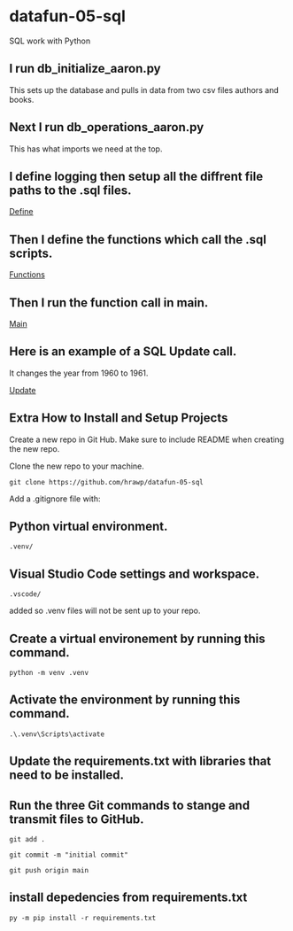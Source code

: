 


# datafun-05-sql
SQL work with Python

## I run db_initialize_aaron.py 
This sets up the database and pulls in data from two csv files authors and books.

## Next I run db_operations_aaron.py

This has what imports we need at the top.

## I define logging then setup all the diffrent file paths to the .sql files.

[Define](Define1.JPG)

## Then I define the functions which call the .sql scripts.

[Functions](Functions2.JPG)

## Then I run the function call in main.

[Main](Main3.JPG)

##  Here is an example of a SQL Update call.
It changes the year from 1960 to 1961.

[Update](Update4.JPG)

## Extra How to Install and Setup Projects

Create a new repo in Git Hub.  Make sure to include README when creating the new repo.

Clone the new repo to your machine.
```
git clone https://github.com/hrawp/datafun-05-sql
```

Add a .gitignore file with:
## Python virtual environment.
```
.venv/
```

## Visual Studio Code settings and workspace.
```
.vscode/
```
added so .venv files will not be sent up to your repo.

## Create a virtual environement by running this command.
```
python -m venv .venv
```

## Activate the environment by running this command.
```
.\.venv\Scripts\activate
```

## Update the requirements.txt with libraries that need to be installed.



## Run the three Git commands to stange and transmit files to GitHub.
```
git add .
```
```
git commit -m "initial commit"
```
```
git push origin main
```


## install depedencies from requirements.txt
```
py -m pip install -r requirements.txt
```